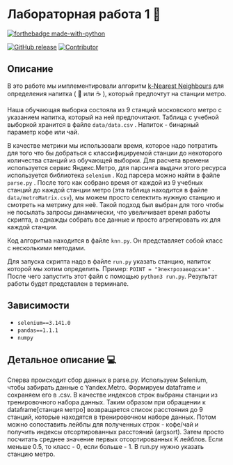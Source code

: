 # Лабораторная работа 1 :train2:

[![forthebadge made-with-python](http://ForTheBadge.com/images/badges/made-with-python.svg)](https://www.python.org/)

[![GitHub release](https://img.shields.io/badge/version-v1.0-red)](https://img.shields.io/badge/version-v1.0-red)
[![Contributor](https://img.shields.io/badge/contributors-4-blue)](https://img.shields.io/badge/contributors-4-blue)


## Описание
В это работе мы имплементировали алгоритм [k-Nearest Neighbours](https://en.wikipedia.org/wiki/K-nearest_neighbors_algorithm)  для определения напитка ( :tea: или :coffee: ), который предпочтут на станции метро. 



Наша обучающая выборка состояла из 9 станций московского метро с указанием напитка, который на ней предпочитают. Таблица с учебной выборкой хранится в файле ```data/data.csv``` . Напиток - бинарный параметр кофе или чай.



В качестве метрики мы использовали время, которое надо потратить для того что бы добраться с классифицируемой станции до некоторого количества станций из обучающей выборки. Для расчета времени используется сервис Яндекс.Метро, для парсинга выдачи этого ресурса используется библиотека ```selenium``` .  Код парсера можно найти в файле  ``parse.py`` . После того как собрано время от каждой из 9 учебных станций до каждой станции метро (эта таблица находится в файле ``data/metroMatrix.csv``), мы можем просто селектить нужную станцию и смотреть на метрику для неё. Такой подход был выбран для того чтобы не посылать запросы динамически, что увеличивает время работы скрипта, а однажды собрать все данные и просто агрегировать их для каждой станции.



Код алгоритма находится в файле ``knn.py``. Он представляет собой класс с несколькими методами.



Для запуска скрипта надо в файле ``run.py`` указать станцию, напиток которой мы хотим определить. Пример: ``POINT = "Электрозаводская"`` . После чего запустить этот файл с помощью ``python3 run.py``. Результат работы будет представлен в терминале.

## Зависимости
- ``selenium==3.141.0``
- ``pandas==1.1.1``
- ``numpy``

## Детальное описание :computer:

Сперва происходит сбор данных в parse.py.  Используем Selenium, чтобы забирать данные с Yandex.Metro. Формируем dataframe и сохраняем его в .csv. В качестве индексов строк выбраны станции из тренировочного набора данных. Таким образом при обращении к dataframe[станция метро] возвращается список расстояния до 9 станций, которые находятся в тренировочном наборе данных. Потом можно сопоставить лейблы для полученных строк - кофе/чай и получить индексы отсортированных расстояний (argsort). Затем просто посчитать среднее значение первых отсортированных K лейблов.  Если меньше 0.5, то класс - 0, если больше - 1.  В run.py нужно указать станцию метро.
